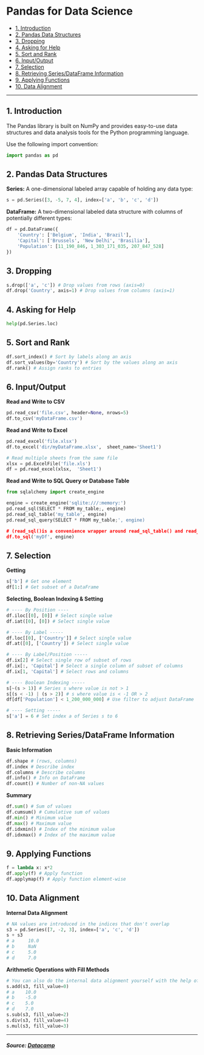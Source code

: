 # Pandas for Data Science

* [1. Introduction](#1-introduction)
* [2. Pandas Data Structures](#2-pandas-data-structures)
* [3. Dropping](#3-dropping)
* [4. Asking for Help](#4-asking-for-help)
* [5. Sort and Rank](#5-sort-and-rank)
* [6. Input/Output](#6-inputoutput)
* [7. Selection](#7-selection)
* [8. Retrieving Series/DataFrame Information](#8-retrieving-seriesdataframe-information)
* [9. Applying Functions](#9-applying-functions)
* [10. Data Alignment](#10-data-alignment)

---

## 1. Introduction
The Pandas library is built on NumPy and provides easy-to-use data structures and data analysis tools for the Python programming language. 

Use the following import convention:
```python
import pandas as pd
```

## 2. Pandas Data Structures
**Series:** A one-dimensional labeled array capable of holding any data type:
```python
s = pd.Series([3, -5, 7, 4], index=['a', 'b', 'c', 'd'])
```
**DataFrame:** A two-dimensional labeled data structure with columns of potentially different types:
```python
df = pd.DataFrame({
    'Country': ['Belgium', 'India', 'Brazil'],
    'Capital': ['Brussels', 'New Delhi', 'Brasilia'],
    'Population': [11_190_846, 1_303_171_035, 207_847_528]
})
```

## 3. Dropping
```python
s.drop(['a', 'c']) # Drop values from rows (axis=0)
df.drop('Country', axis=1) # Drop values from columns (axis=1)
```

## 4. Asking for Help
```python
help(pd.Series.loc)
```

## 5. Sort and Rank
```python
df.sort_index() # Sort by labels along an axis
df.sort_values(by='Country') # Sort by the values along an axis
df.rank() # Assign ranks to entries 
```

## 6. Input/Output
**Read and Write to CSV**
```python
pd.read_csv('file.csv', header=None, nrows=5)
df.to_csv('myDataFrame.csv')
```
**Read and Write to Excel**
```python
pd.read_excel('file.xlsx')
df.to_excel('dir/myDataFrame.xlsx',  sheet_name='Sheet1')

# Read multiple sheets from the same file
xlsx = pd.ExcelFile('file.xls')
df = pd.read_excel(xlsx,  'Sheet1')
```
**Read and Write to SQL Query or Database Table**
```python
from sqlalchemy import create_engine

engine = create_engine('sqlite:///:memory:')
pd.read_sql(SELECT * FROM my_table;, engine)
pd.read_sql_table('my_table', engine)
pd.read_sql_query(SELECT * FROM my_table;', engine)

# (read_sql()is a convenience wrapper around read_sql_table() and read_sql_query())
df.to_sql('myDf', engine)
```

## 7. Selection
**Getting**
```python
s['b'] # Get one element
df[1:] # Get subset of a DataFrame
```
**Selecting, Boolean Indexing & Setting**
```python
# ---- By Position ----
df.iloc[[0], [0]] # Select single value 
df.iat([0], [0]) # Select single value 

# ---- By Label -----
df.loc[[0], ['Country']] # Select single value 
df.at([0], ['Country']) # Select single value 

# ---- By Label/Position -----
df.ix[2] # Select single row of subset of rows
df.ix[:, 'Capital'] # Select a single column of subset of columns
df.ix[1, 'Capital'] # Select rows and columns

# ---- Boolean Indexing -----
s[~(s > 1)] # Series s where value is not > 1
s[(s < -1) | (s > 2)] # s where value is < -1 OR > 2
df[df['Population'] < 1_200_000_000] # Use filter to adjust DataFrame

# ---- Setting -----
s['a'] = 6 # Set index a of Series s to 6
```

## 8. Retrieving Series/DataFrame Information
**Basic Information**
```python
df.shape # (rows, columns)
df.index # Describe index
df.columns # Describe columns
df.info() # Info on DataFrame
df.count() # Number of non-NA values
```
**Summary**
```python
df.sum() # Sum of values
df.cumsum() # Cumulative sum of values
df.min() # Minimum value
df.max() # Maximum value
df.idxmin() # Index of the minimum value
df.idxmax() # Index of the maximum value
```

## 9. Applying Functions
```python
f = lambda x: x*2
df.apply(f) # Apply function
df.applymap(f) # Apply function element-wise
```

## 10. Data Alignment
**Internal Data Alignment**
```python
# NA values are introduced in the indices that don't overlap
s3 = pd.Series([7, -2, 3], index=['a', 'c', 'd'])
s + s3
# a     10.0
# b     NaN
# c     5.0
# d     7.0
```
**Arithmetic Operations with Fill Methods**
```python
# You can also do the internal data alignment yourself with the help of the fill methods:
s.add(s3, fill_value=0)
# a    10.0
# b    -5.0
# c    5.0
# d    7.0
s.sub(s3, fill_value=2)
s.div(s3, fill_value=4)
s.mul(s3, fill_value=3)
```

---

##### _Source: [Datacamp](https://media.datacamp.com/legacy/image/upload/v1676302204/Marketing/Blog/Pandas_Cheat_Sheet.pdf)_
